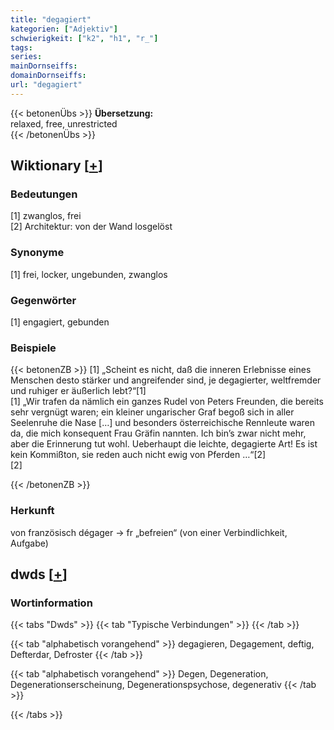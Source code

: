 ```yaml
---
title: "degagiert"
kategorien: ["Adjektiv"]
schwierigkeit: ["k2", "h1", "r_"]
tags:
series:
mainDornseiffs:
domainDornseiffs:
url: "degagiert"
---
```


{{< betonenÜbs >}}
**Übersetzung:**  
relaxed, free, unrestricted  
{{< /betonenÜbs >}}

## Wiktionary [[+](https://de.wiktionary.org/wiki/degagiert)]

### Bedeutungen
[1] zwanglos, frei  
[2] Architektur: von der Wand losgelöst  

### Synonyme
[1] frei, locker, ungebunden, zwanglos  

### Gegenwörter
[1] engagiert, gebunden  

### Beispiele
{{< betonenZB >}}
[1] „Scheint es nicht, daß die inneren Erlebnisse eines Menschen desto stärker und angreifender sind, je degagierter, weltfremder und ruhiger er äußerlich lebt?“[1]  
[1] „Wir trafen da nämlich ein ganzes Rudel von Peters Freunden, die bereits sehr vergnügt waren; ein kleiner ungarischer Graf begoß sich in aller Seelenruhe die Nase […] und besonders österreichische Rennleute waren da, die mich konsequent Frau Gräfin nannten. Ich bin’s zwar nicht mehr, aber die Erinnerung tut wohl. Ueberhaupt die leichte, degagierte Art! Es ist kein Kommißton, sie reden auch nicht ewig von Pferden …“[2]  
[2]  

{{< /betonenZB >}}
### Herkunft
von französisch dégager → fr „befreien“ (von einer Verbindlichkeit, Aufgabe)  



## dwds [[+](https://www.dwds.de/wb/degagiert)]

### Wortinformation
{{< tabs "Dwds" >}}
{{< tab "Typische Verbindungen" >}}
{{< /tab >}}

{{< tab "alphabetisch vorangehend" >}}
degagieren, Degagement, deftig, Defterdar, Defroster
{{< /tab >}}

{{< tab "alphabetisch vorangehend" >}}
Degen, Degeneration, Degenerationserscheinung, Degenerationspsychose, degenerativ
{{< /tab >}}

{{< /tabs >}}

